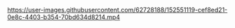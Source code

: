 https://user-images.githubusercontent.com/62728188/152551119-cef8ed21-0e8c-4403-b354-70bd634d8214.mp4

